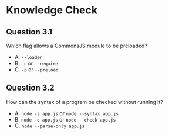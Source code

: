 # Knowledge Check

## Question 3.1

Which flag allows a CommonsJS module to be preloaded?

- A. `--loader`
- B. `-r` or `--require`
- C. `-p` or `--preload`

## Question 3.2

How can the syntax of a program be checked without running it?

- A. `node -s app.js` or `node --syntax app.js`
- B. `node -c app.js` or `node --check app.js`
- C. `node --parse-only app.js`
